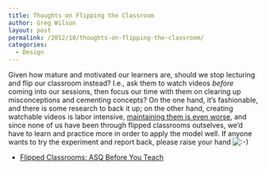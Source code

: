 ```yaml
---
title: Thoughts on Flipping the Classroom
author: Greg Wilson
layout: post
permalink: /2012/10/thoughts-on-flipping-the-classroom/
categories:
  - Design
---
```

Given how mature and motivated our learners are, should we stop lecturing and flip our classroom instead? I.e., ask them to watch videos *before* coming into our sessions, then focus our time with them on clearing up misconceptions and cementing concepts? On the one hand, it&#8217;s fashionable, and there is some research to back it up; on the other hand, creating watchable videos is labor intensive, [maintaining them is even worse][1], and since none of us have been through flipped classrooms outselves, we&#8217;d have to learn and practice more in order to apply the model well. If anyone wants to try the experiment and report back, please raise your hand <img src="http://localhost:8080/wp-includes/images/smilies/icon_smile.gif" alt=":-)" class="wp-smiley" />

*   [Flipped Classrooms: ASQ Before You Teach][2]

 [1]: http://software-carpentry.org/2010/11/ratios-and-rework/
 [2]: http://learning.instructure.com/2012/10/flipped-asq/